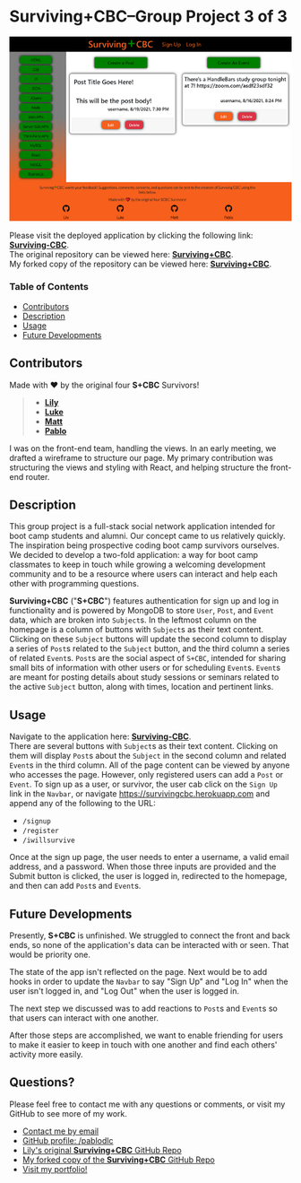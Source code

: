 # **Surviving+CBC**–Group Project 3 of 3

![Surviving+CBC](./client/src/surviving-cbc.png)

Please visit the deployed application by clicking the following link: [**Surviving-CBC**](https://survivingcbc.herokuapp.com/).  
The original repository can be viewed here: [**Surviving+CBC**](https://github.com/lilyhi/surviving-cbc).  
My forked copy of the repository can be viewed here: [**Surviving+CBC**](https://github.com/lilyhi/surviving-cbc).

### Table of Contents

-   [Contributors](#contributors)
-   [Description](#description)
-   [Usage](#usage)
-   [Future Developments](#future-developments)

## Contributors

Made with ❤️️ by the original four **S+CBC** Survivors!

> -   [**Lily**](https://github.com/lilyhi)
> -   [**Luke**](https://github.com/Shilohjones194)
> -   [**Matt**](https://github.com/LifeInvaderr)
> -   [**Pablo**](https://github.com/pablodlc)

I was on the front-end team, handling the views. In an early meeting, we drafted a wireframe to structure our page. My primary contribution was structuring the views and styling with React, and helping structure the front-end router.

## Description

This group project is a full-stack social network application intended for boot camp students and alumni. Our concept came to us relatively quickly. The inspiration being prospective coding boot camp survivors ourselves. We decided to develop a two-fold application: a way for boot camp classmates to keep in touch while growing a welcoming development community and to be a resource where users can interact and help each other with programming questions.

**Surviving+CBC** ("**S+CBC**") features authentication for sign up and log in functionality and is powered by MongoDB to store `User`, `Post`, and `Event` data, which are broken into `Subject`s. In the leftmost column on the homepage is a column of buttons with `Subject`s as their text content. Clicking on these `Subject` buttons will update the second column to display a series of `Post`s related to the `Subject` button, and the third column a series of related `Event`s. `Post`s are the social aspect of `S+CBC`, intended for sharing small bits of information with other users or for scheduling `Event`s. `Event`s are meant for posting details about study sessions or seminars related to the active `Subject` button, along with times, location and pertinent links.

## Usage

Navigate to the application here: [**Surviving-CBC**](https://survivingcbc.herokuapp.com/).  
There are several buttons with `Subject`s as their text content. Clicking on them will display `Post`s about the `Subject` in the second column and related `Event`s in the third column. All of the page content can be viewed by anyone who accesses the page. However, only registered users can add a `Post` or `Event`. To sign up as a user, or survivor, the user cab click on the `Sign Up` link in the `Navbar`, or navigate https://survivingcbc.herokuapp.com and append any of the following to the URL:

-   `/signup`
-   `/register`
-   `/iwillsurvive`

Once at the sign up page, the user needs to enter a username, a valid email address, and a password. When those three inputs are provided and the Submit button is clicked, the user is logged in, redirected to the homepage, and then can add `Post`s and `Event`s.

## Future Developments

Presently, **S+CBC** is unfinished. We struggled to connect the front and back ends, so none of the application's data can be interacted with or seen. That would be priority one.

The state of the app isn't reflected on the page. Next would be to add hooks in order to update the `Navbar` to say "Sign Up" and "Log In" when the user isn't logged in, and "Log Out" when the user is logged in.

The next step we discussed was to add reactions to `Post`s and `Event`s so that users can interact with one another.

After those steps are accomplished, we want to enable friending for users to make it easier to keep in touch with one another and find each others' activity more easily.

## Questions?

Please feel free to contact me with any questions or comments, or visit my GitHub to see more of my work.

-   [Contact me by email](mailto:pablodlc@gmail.com)
-   [GitHub profile: /pablodlc](https://github.com/pablodlc)
-   [Lily's original **Surviving+CBC** GitHub Repo](https://github.com/lilyhi/surviving-cbc)
-   [My forked copy of the **Surviving+CBC** GitHub Repo](https://github.com/pablodlc/surviving-cbc)
-   [Visit my portfolio!](https://pablodlc.github.io)
